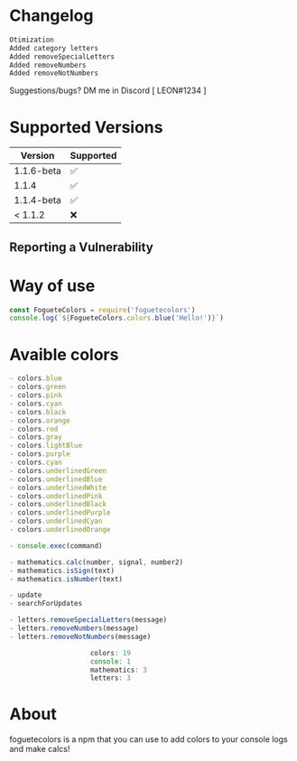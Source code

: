 # Changelog

```js
Otimization
Added category letters
Added removeSpecialLetters
Added removeNumbers
Added removeNotNumbers
```

Suggestions/bugs? DM me in Discord [ LEON#1234 ]

# Supported Versions

| Version      | Supported          |
| -------      | ------------------ |
| 1.1.6-beta   | :white_check_mark: |
| 1.1.4        | :white_check_mark: |
| 1.1.4-beta   | :white_check_mark: |
| < 1.1.2      | :x:                |

## Reporting a Vulnerability


# Way of use

```js
const FogueteColors = require('foguetecolors')
console.log(`${FogueteColors.colors.blue('Hello!')}`)
```

# Avaible colors

```js
- colors.blue
- colors.green
- colors.pink
- colors.cyan
- colors.black
- colors.orange
- colors.red
- colors.gray
- colors.lightBlue
- colors.purple
- colors.cyan
- colors.underlinedGreen
- colors.underlinedBlue
- colors.underlinedWhite
- colors.underlinedPink
- colors.underlinedBlack
- colors.underlinedPurple
- colors.underlinedCyan
- colors.underlinedOrange

- console.exec(command)

- mathematics.calc(number, signal, number2)
- mathematics.isSign(text)
- mathematics.isNumber(text)

- update
- searchForUpdates

- letters.removeSpecialLetters(message)
- letters.removeNumbers(message)
- letters.removeNotNumbers(message)

                    colors: 19
                    console: 1
                    mathematics: 3
                    letters: 3
```

# About

foguetecolors is a npm that you can use to add colors to your console logs and make calcs! 

